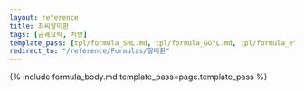 ```yaml
---
layout: reference
title: 최씨팔미환
tags: [금궤요략, 처방]
template_pass: [tpl/formula_SHL.md, tpl/formula_GGYL.md, tpl/formula_etc.md]
redirect_to: "/reference/Formulas/팔미환"
---
```


{% include formula_body.md template_pass=page.template_pass %}
